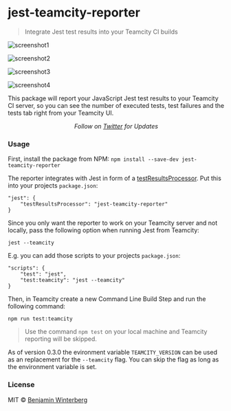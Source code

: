# jest-teamcity-reporter

> Integrate Jest test results into your Teamcity CI builds

![screenshot1](https://raw.githubusercontent.com/winterbe/jest-teamcity-reporter/master/docs/screenshot1.png)

![screenshot2](https://raw.githubusercontent.com/winterbe/jest-teamcity-reporter/master/docs/screenshot2.png)

![screenshot3](https://raw.githubusercontent.com/winterbe/jest-teamcity-reporter/master/docs/screenshot3.png)

![screenshot4](https://raw.githubusercontent.com/winterbe/jest-teamcity-reporter/master/docs/screenshot4.png)

This package will report your JavaScript Jest test results to your Teamcity CI server, so you can see the number of executed tests, test failures and the tests tab right from your Teamcity UI.

<p align="center">
   <i>Follow on <a href="https://twitter.com/winterbe_">Twitter</a> for Updates</i>
</p>

### Usage

First, install the package from NPM: `npm install --save-dev jest-teamcity-reporter`

The reporter integrates with Jest in form of a [testResultsProcessor](https://facebook.github.io/jest/docs/api.html#testresultsprocessor-string). Put this into your projects `package.json`:

```
"jest": {
    "testResultsProcessor": "jest-teamcity-reporter"
}
```

Since you only want the reporter to work on your Teamcity server and not locally, pass the following option when running Jest from Teamcity:

`jest --teamcity`

E.g. you can add those scripts to your projects `package.json`:

```
"scripts": {
    "test": "jest",
    "test:teamcity": "jest --teamcity"
}
```

Then, in Teamcity create a new Command Line Build Step and run the following command:

`npm run test:teamcity`

> Use the command `npm test` on your local machine and Teamcity reporting will be skipped.

As of version 0.3.0 the evironment variable `TEAMCITY_VERSION` can be used as an replacement for the `--teamcity` flag. You can skip the flag as long as the environment variable is set.

### License

MIT © [Benjamin Winterberg](https://twitter.com/winterbe_)

